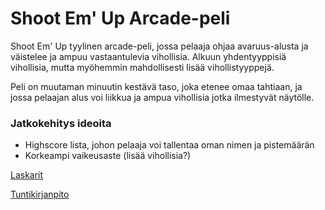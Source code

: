 # Shoot Em' Up Arcade-peli

Shoot Em' Up tyylinen arcade-peli, jossa pelaaja ohjaa avaruus-alusta ja väistelee ja ampuu vastaantulevia vihollisia.
Alkuun yhdentyyppisiä vihollisia, mutta myöhemmin mahdollisesti lisää vihollistyyppejä.

Peli on muutaman minuutin kestävä taso, joka etenee omaa tahtiaan, ja jossa pelaajan alus voi liikkua ja ampua vihollisia jotka ilmestyvät näytölle.

### Jatkokehitys ideoita
- Highscore lista, johon pelaaja voi tallentaa oman nimen ja pistemäärän
- Korkeampi vaikeusaste (lisää vihollisia?)


[Laskarit](https://github.com/tkhnhy/ot-harjoitustyo/tree/main/laskarit)

[Tuntikirjanpito](https://github.com/tkhnhy/ot-harjoitustyo/blob/main/dokumentaatio/tyoaikakirjanpito.md)
